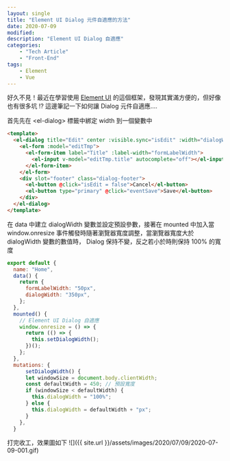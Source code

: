 ```yaml
---
layout: single
title: "Element UI Dialog 元件自適應的方法"
date: 2020-07-09
modified:
description: "Element UI Dialog 自適應"
categories:
    - "Tech Article"
    - "Front-End"
tags:
    - Element
    - Vue
---
```


好久不見！最近在學習使用 [Element UI](https://element.eleme.io/) 的這個框架，發現其實滿方便的，但好像也有很多坑 !? 這邊筆記一下如何讓 Dialog 元件自適應....

首先先在 \<el-dialog> 標籤中綁定 width 到一個變數中

```html
<template>
  <el-dialog title="Edit" center :visible.sync="isEdit" :width="dialogWidth">
    <el-form :model="editTmp">
      <el-form-item label="Title" :label-width="formLabelWidth">
        <el-input v-model="editTmp.title" autocomplete="off"></el-input>
      </el-form-item>
    </el-form>
    <div slot="footer" class="dialog-footer">
      <el-button @click="isEdit = false">Cancel</el-button>
      <el-button type="primary" @click="eventSave">Save</el-button>
    </div>
  </el-dialog>
</template>
```

在 data 中建立 dialogWidth 變數並設定預設參數，接著在 mounted 中加入當 window.onresize 事件觸發時隨著瀏覽器寬度調整，當瀏覽器寬度大於 dialogWidth 變數的數值時， Dialog 保持不變，反之若小於時則保持 100% 的寬度

```javascript
export default {
  name: "Home",
  data() {
    return {
      formLabelWidth: "50px",
      dialogWidth: "350px",
    };
  },
  mounted() {
    // Element UI Dialog 自適應
    window.onresize = () => {
      return (() => {
        this.setDialogWidth();
      })();
    };
  },
  mutations: {
      setDialogWidth() {
      let windowSize = document.body.clientWidth;
      const defaultWidth = 450; // 預設寬度
      if (windowSize < defaultWidth) {
        this.dialogWidth = "100%";
      } else {
        this.dialogWidth = defaultWidth + "px";
      }
    },
  }
```

打完收工，效果圖如下
![]({{ site.url }}/assets/images/2020/07/09/2020-07-09-001.gif)
